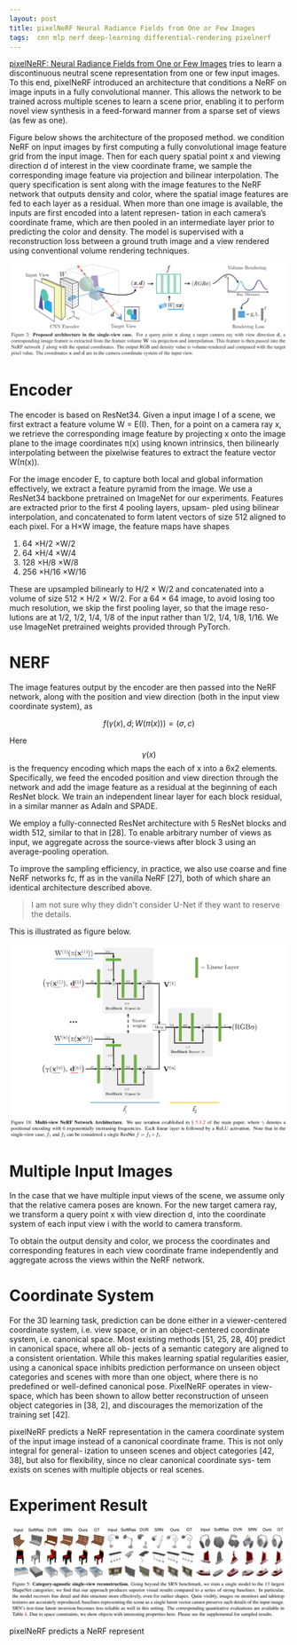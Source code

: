 ```yaml
---
layout: post
title: pixelNeRF Neural Radiance Fields from One or Few Images
tags:  cnn mlp nerf deep-learning differential-rendering pixelnerf
---
```


[pixelNeRF: Neural Radiance Fields from One or Few Images](https://arxiv.org/abs/2012.02190v3) tries to learn a discontinuous neutral scene representation from one or few input images. To this end, pixelNeRF introduced an architecture that conditions a NeRF on image inputs in a fully convolutional manner. This allows the network to be trained across multiple scenes to learn a scene prior, enabling it to perform novel view synthesis in a feed-forward manner from a sparse set of views (as few as one).

Figure below shows the architecture of the proposed method. we condition NeRF on input images by first computing a fully convolutional image feature grid from the input image. Then for each query spatial point x and viewing direction d of interest in the view coordinate frame, we sample the corresponding image feature via projection and bilinear interpolation. The query specification is sent along with the image features to the NeRF network that outputs density and color, where the spatial image features are fed to each layer as a residual. When more than one image is available, the inputs are first encoded into a latent represen- tation in each camera’s coordinate frame, which are then pooled in an intermediate layer prior to predicting the color and density. The model is supervised with a reconstruction loss between a ground truth image and a view rendered using conventional volume rendering techniques.

![image-20220926140056453](https://raw.githubusercontent.com/zhangtemplar/zhangtemplar.github.io/master/uPic/2022_09_26_14_00_57_image-20220926140056453.png)

# Encoder

The encoder is based on ResNet34. Given a input image I of a scene, we first extract a feature volume W = E(I). Then, for a point on a camera ray x, we retrieve the corresponding image feature by projecting x onto the image plane to the image coordinates π(x) using known intrinsics, then bilinearly interpolating between the pixelwise features to extract the feature vector W(π(x)).

For the image encoder E, to capture both local and global information effectively, we extract a feature pyramid from the image. We use a ResNet34 backbone pretrained on ImageNet for our experiments. Features are extracted prior to the first 4 pooling layers, upsam- pled using bilinear interpolation, and concatenated to form latent vectors of size 512 aligned to each pixel. For a H×W image, the feature maps have shapes

1. 64 ×H/2 ×W/2 
2. 64 ×H/4 ×W/4
3. 128 ×H/8 ×W/8 
4. 256 ×H/16 ×W/16

These are upsampled bilinearly to H/2 × W/2 and concatenated into a volume of size 512 × H/2 × W/2. For a 64 × 64 image, to avoid losing too much resolution, we skip the first pooling layer, so that the image reso- lutions are at 1/2, 1/2, 1/4, 1/8 of the input rather than 1/2, 1/4, 1/8, 1/16. We use ImageNet pretrained weights provided through PyTorch.

# NERF

The image features output by the encoder are then passed into the NeRF network, along with the position and view direction (both in the input view coordinate system), as

$$f(\gamma(x),d;W(\pi(x)))=(\sigma,c)$$

Here $$\gamma(x)$$ is the frequency encoding which maps the each of x into a 6x2 elements. Specifically, we feed the encoded position and view direction through the network and add the image feature as a residual at the beginning of each ResNet block. We train an independent linear layer for each block residual, in a similar manner as AdaIn and SPADE.

We employ a fully-connected ResNet architecture with 5 ResNet blocks and width 512, similar to that in [28]. To enable arbitrary number of views as input, we aggregate across the source-views after block 3 using an average-pooling operation.

To improve the sampling efficiency, in practice, we also use coarse and fine NeRF networks fc, ff as in the vanilla NeRF [27], both of which share an identical architecture described above.

> I am not sure why they didn't consider U-Net if they want to reserve the details.

This is illustrated as figure below.

![image-20220926141059868](https://raw.githubusercontent.com/zhangtemplar/zhangtemplar.github.io/master/uPic/2022_09_26_14_11_00_image-20220926141059868.png)

# Multiple Input Images

In the case that we have multiple input views of the scene, we assume only that the relative camera poses are known. For the new target camera ray, we transform a query point x with view direction d, into the coordinate system of each input view i with the world to camera transform.

To obtain the output density and color, we process the coordinates and corresponding features in each view coordinate frame independently and aggregate across the views within the NeRF network. 

# Coordinate System

For the 3D learning task, prediction can be done either in a viewer-centered coordinate system, i.e. view space, or in an object-centered coordinate system, i.e. canonical space. Most existing methods [51, 25, 28, 40] predict in canonical space, where all ob- jects of a semantic category are aligned to a consistent orientation. While this makes learning spatial regularities easier, using a canonical space inhibits prediction performance on unseen object categories and scenes with more than one object, where there is no predefined or well-defined canonical pose. PixelNeRF operates in view-space, which has been shown to allow better reconstruction of unseen object categories in [38, 2], and discourages the memorization of the training set [42].

pixelNeRF predicts a NeRF representation in the camera coordinate system of the input image instead of a canonical coordinate frame. This is not only integral for general- ization to unseen scenes and object categories [42, 38], but also for flexibility, since no clear canonical coordinate sys- tem exists on scenes with multiple objects or real scenes.

# Experiment Result

![image-20220926141203139](https://raw.githubusercontent.com/zhangtemplar/zhangtemplar.github.io/master/uPic/2022_09_26_14_12_03_image-20220926141203139.png)

pixelNeRF predicts a NeRF represent

